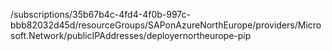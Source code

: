 /subscriptions/35b67b4c-4fd4-4f0b-997c-bbb82032d45d/resourceGroups/SAPonAzureNorthEurope/providers/Microsoft.Network/publicIPAddresses/deployernortheurope-pip
